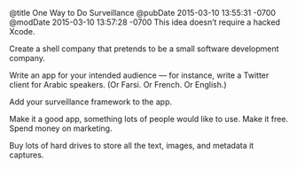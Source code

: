 @title One Way to Do Surveillance
@pubDate 2015-03-10 13:55:31 -0700
@modDate 2015-03-10 13:57:28 -0700
This idea doesn’t require a hacked Xcode.

Create a shell company that pretends to be a small software development company.

Write an app for your intended audience — for instance, write a Twitter client for Arabic speakers. (Or Farsi. Or French. Or English.)

Add your surveillance framework to the app.

Make it a good app, something lots of people would like to use. Make it free. Spend money on marketing.

Buy lots of hard drives to store all the text, images, and metadata it captures.
